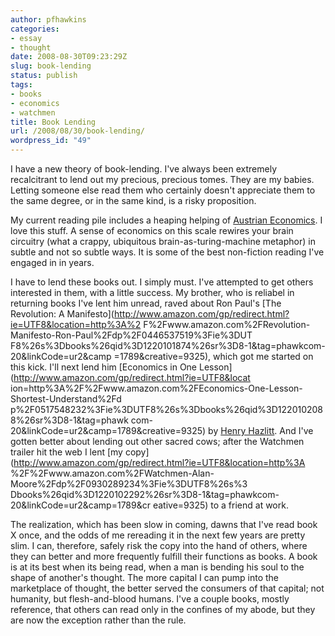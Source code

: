 ```yaml
---
author: pfhawkins
categories:
- essay
- thought
date: 2008-08-30T09:23:29Z
slug: book-lending
status: publish
tags:
- books
- economics
- watchmen
title: Book Lending
url: /2008/08/30/book-lending/
wordpress_id: "49"
---
```


I have a new theory of book-lending. I've always been extremely recalcitrant
to lend out my precious, precious tomes. They are my babies. Letting someone
else read them who certainly doesn't appreciate them to the same degree, or in
the same kind, is a risky proposition.

My current reading pile includes a heaping helping of [Austrian
Economics](http://en.wikipedia.org/wiki/Austrian_economics). I love this
stuff. A sense of economics on this scale rewires your brain circuitry (what a
crappy, ubiquitous brain-as-turing-machine metaphor) in subtle and not so
subtle ways. It is some of the best non-fiction reading I've engaged in in
years.

I have to lend these books out. I simply must. I've attempted to get others
interested in them, with a little success. My brother, who is reliabel in
returning books I've lent him unread, raved about Ron Paul's [The Revolution:
A Manifesto](http://www.amazon.com/gp/redirect.html?ie=UTF8&location=http%3A%2
F%2Fwww.amazon.com%2FRevolution-Manifesto-Ron-Paul%2Fdp%2F0446537519%3Fie%3DUT
F8%26s%3Dbooks%26qid%3D1220101874%26sr%3D8-1&tag=phawkcom-20&linkCode=ur2&camp
=1789&creative=9325), which got me started on this kick. I'll next lend him
[Economics in One Lesson](http://www.amazon.com/gp/redirect.html?ie=UTF8&locat
ion=http%3A%2F%2Fwww.amazon.com%2FEconomics-One-Lesson-Shortest-Understand%2Fd
p%2F0517548232%3Fie%3DUTF8%26s%3Dbooks%26qid%3D1220102088%26sr%3D8-1&tag=phawk
com-20&linkCode=ur2&camp=1789&creative=9325) by [Henry
Hazlitt](http://en.wikipedia.org/wiki/Henry_Hazlitt). And I've gotten better
about lending out other sacred cows; after the Watchmen trailer hit the web I
lent [my copy](http://www.amazon.com/gp/redirect.html?ie=UTF8&location=http%3A
%2F%2Fwww.amazon.com%2FWatchmen-Alan-Moore%2Fdp%2F0930289234%3Fie%3DUTF8%26s%3
Dbooks%26qid%3D1220102292%26sr%3D8-1&tag=phawkcom-20&linkCode=ur2&camp=1789&cr
eative=9325) to a friend at work.

The realization, which has been slow in coming, dawns that I've read book X
once, and the odds of me rereading it in the next few years are pretty slim. I
can, therefore, safely risk the copy into the hand of others, where they can
better and more frequently fulfill their functions as books. A book is at its
best when its being read, when a man is bending his soul to the shape of
another's thought. The more capital I can pump into the marketplace of
thought, the better served the consumers of that capital; not humanity, but
flesh-and-blood humans. I've a couple books, mostly reference, that others can
read only in the confines of my abode, but they are now the exception rather
than the rule.

